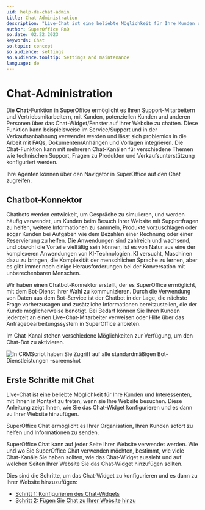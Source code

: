 ```yaml
---
uid: help-de-chat-admin
title: Chat-Administration
description: "Live-Chat ist eine beliebte Möglichkeit für Ihre Kunden und Interessenten, mit Ihnen in Kontakt zu treten, wenn sie Ihre Website besuchen. Diese Anleitung zeigt Ihnen, wie Sie das Chat-Widget konfigurieren und es dann zu Ihrer Website hinzufügen."
author: SuperOffice RnD
so.date: 02.22.2023
keywords: Chat
so.topic: concept
so.audience: settings
so.audience.tooltip: Settings and maintenance
language: de
---
```


# Chat-Administration

Die **Chat**-Funktion in SuperOffice ermöglicht es Ihren Support-Mitarbeitern und Vertriebsmitarbeitern, mit Kunden, potenziellen Kunden und anderen Personen über das Chat-Widget/Fenster auf Ihrer Website zu chatten. Diese Funktion kann beispielsweise im Service/Support und in der Verkaufsanbahnung verwendet werden und lässt sich problemlos in die Arbeit mit FAQs, Dokumenten/Anhängen und Vorlagen integrieren. Die Chat-Funktion kann mit mehreren Chat-Kanälen für verschiedene Themen wie technischen Support, Fragen zu Produkten und Verkaufsunterstützung konfiguriert werden.

Ihre Agenten können über den Navigator in SuperOffice auf den Chat zugreifen.

## Chatbot-Konnektor

Chatbots werden entwickelt, um Gespräche zu simulieren, und werden häufig verwendet, um Kunden beim Besuch Ihrer Website mit Supportfragen zu helfen, weitere Informationen zu sammeln, Produkte vorzuschlagen oder sogar Kunden bei Aufgaben wie dem Bezahlen einer Rechnung oder einer Reservierung zu helfen. Die Anwendungen sind zahlreich und wachsend, und obwohl die Vorteile vielfältig sein können, ist es von Natur aus eine der komplexeren Anwendungen von KI-Technologien. KI versucht, Maschinen dazu zu bringen, die Komplexität der menschlichen Sprache zu lernen, aber es gibt immer noch einige Herausforderungen bei der Konversation mit unberechenbaren Menschen.

Wir haben einen Chatbot-Konnektor erstellt, der es SuperOffice ermöglicht, mit dem Bot-Dienst Ihrer Wahl zu kommunizieren. Durch die Verwendung von Daten aus dem Bot-Service ist der Chatbot in der Lage, die nächste Frage vorherzusagen und zusätzliche Informationen bereitzustellen, die der Kunde möglicherweise benötigt. Bei Bedarf können Sie Ihren Kunden jederzeit an einen Live-Chat-Mitarbeiter verweisen oder Hilfe über das Anfragebearbeitungssystem in SuperOffice anbieten.

Im Chat-Kanal stehen verschiedene Möglichkeiten zur Verfügung, um den Chat-Bot zu aktivieren.

![In CRMScript haben Sie Zugriff auf alle standardmäßigen Bot-Dienstleistungen -screenshot][img1]

## Erste Schritte mit Chat

Live-Chat ist eine beliebte Möglichkeit für Ihre Kunden und Interessenten, mit Ihnen in Kontakt zu treten, wenn sie Ihre Website besuchen. Diese Anleitung zeigt Ihnen, wie Sie das Chat-Widget konfigurieren und es dann zu Ihrer Website hinzufügen.

SuperOffice Chat ermöglicht es Ihrer Organisation, Ihren Kunden sofort zu helfen und Informationen zu senden.

SuperOffice Chat kann auf jeder Seite Ihrer Website verwendet werden. Wie und wo Sie SuperOffice Chat verwenden möchten, bestimmt, wie viele Chat-Kanäle Sie haben sollten, wie das Chat-Widget aussieht und auf welchen Seiten Ihrer Website Sie das Chat-Widget hinzufügen sollten.

Dies sind die Schritte, um das Chat-Widget zu konfigurieren und es dann zu Ihrer Website hinzuzufügen:

* [Schritt 1: Konfigurieren des Chat-Widgets][1]
* [Schritt 2: Fügen Sie Chat zu Ihrer Website hinzu][2]

<!-- Referenced links -->
[1]: channel-create.md
[2]: add-javascript.md

<!-- Referenced images -->
[img1]: media/crmscript-macros-script-chatbot-bot-folders.png
